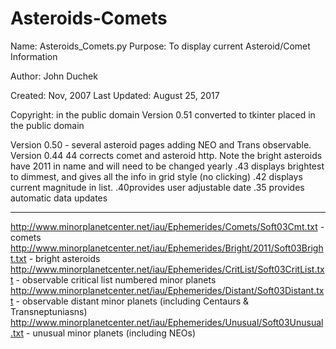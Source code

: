 # Asteroids-Comets
Name:        Asteroids_Comets.py
 Purpose:     To display current Asteroid/Comet Information
             

Author:      John Duchek

Created:     Nov, 2007
Last Updated: August 25, 2017

Copyright: in the public domain
Version 0.51
converted to tkinter
placed in the public domain

Version 0.50 - several asteroid pages
adding NEO and Trans observable.
Version       0.44
44 corrects comet and asteroid http. Note the bright asteroids have 2011 in name and will need to be changed yearly
.43 displays brightest to dimmest, and gives all the info in grid style (no clicking)
.42 displays current magnitude in list.
.40provides user adjustable date
.35 provides automatic data updates

----------------------------------------------------------------------
 http://www.minorplanetcenter.net/iau/Ephemerides/Comets/Soft03Cmt.txt - comets
 http://www.minorplanetcenter.net/iau/Ephemerides/Bright/2011/Soft03Bright.txt - bright asteroids
 http://www.minorplanetcenter.net/iau/Ephemerides/CritList/Soft03CritList.txt  - observable critical list numbered minor planets
 http://www.minorplanetcenter.net/iau/Ephemerides/Distant/Soft03Distant.txt - observable distant minor planets (including Centaurs & Transneptuniasns)
 http://www.minorplanetcenter.net/iau/Ephemerides/Unusual/Soft03Unusual.txt - unusual minor planets (including NEOs)
